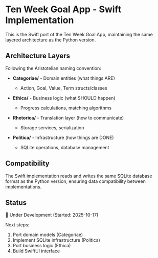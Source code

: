 # Ten Week Goal App - Swift Implementation

This is the Swift port of the Ten Week Goal App, maintaining the same layered architecture as the Python version.

## Architecture Layers

Following the Aristotelian naming convention:

- **Categoriae/** - Domain entities (what things ARE)
  - Action, Goal, Value, Term structs/classes

- **Ethica/** - Business logic (what SHOULD happen)
  - Progress calculations, matching algorithms

- **Rhetorica/** - Translation layer (how to communicate)
  - Storage services, serialization

- **Politica/** - Infrastructure (how things are DONE)
  - SQLite operations, database management

## Compatibility

The Swift implementation reads and writes the same SQLite database format as the Python version, ensuring data compatibility between implementations.

## Status

🚧 Under Development (Started: 2025-10-17)

Next steps:
1. Port domain models (Categoriae)
2. Implement SQLite infrastructure (Politica)
3. Port business logic (Ethica)
4. Build SwiftUI interface